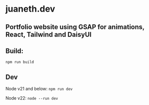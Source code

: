 # juaneth.dev
## Portfolio website using GSAP for animations, React, Tailwind and DaisyUI

## Build:
`npm run build`

## Dev
Node v21 and below: `npm run dev`

Node v22: `node --run dev`
